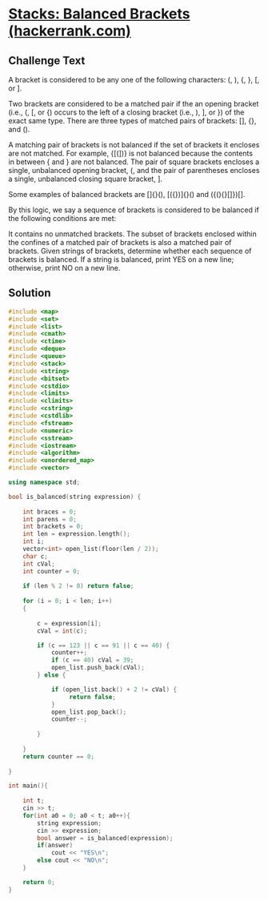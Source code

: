 # [Stacks: Balanced Brackets (hackerrank.com)](https://www.hackerrank.com/challenges/ctci-balanced-brackets/problem) 

## Challenge Text

A bracket is considered to be any one of the following characters: (, ), {, }, [, or ].

Two brackets are considered to be a matched pair if the an opening bracket (i.e., (, [, or {) occurs to the left of a closing bracket (i.e., ), ], or }) of the exact same type. There are three types of matched pairs of brackets: [], {}, and ().

A matching pair of brackets is not balanced if the set of brackets it encloses are not matched. For example, {[(])} is not balanced because the contents in between { and } are not balanced. The pair of square brackets encloses a single, unbalanced opening bracket, (, and the pair of parentheses encloses a single, unbalanced closing square bracket, ].

Some examples of balanced brackets are []{}(), [({})]{}() and ({(){}[]})[].

By this logic, we say a sequence of brackets is considered to be balanced if the following conditions are met:

It contains no unmatched brackets.
The subset of brackets enclosed within the confines of a matched pair of brackets is also a matched pair of brackets.
Given  strings of brackets, determine whether each sequence of brackets is balanced. If a string is balanced, print YES on a new line; otherwise, print NO on a new line.

## Solution

```cpp
#include <map>
#include <set>
#include <list>
#include <cmath>
#include <ctime>
#include <deque>
#include <queue>
#include <stack>
#include <string>
#include <bitset>
#include <cstdio>
#include <limits>
#include <climits>
#include <cstring>
#include <cstdlib>
#include <fstream>
#include <numeric>
#include <sstream>
#include <iostream>
#include <algorithm>
#include <unordered_map>
#include <vector>

using namespace std;

bool is_balanced(string expression) {
    
    int braces = 0;
    int parens = 0;
    int brackets = 0;
    int len = expression.length();
    int i;
    vector<int> open_list(floor(len / 2));
    char c;
    int cVal;
    int counter = 0;
    
    if (len % 2 != 0) return false;
    
    for (i = 0; i < len; i++) 
    {
        
        c = expression[i];
        cVal = int(c);

        if (c == 123 || c == 91 || c == 40) {
            counter++;
            if (c == 40) cVal = 39;
            open_list.push_back(cVal);
        } else {

            if (open_list.back() + 2 != cVal) {
                 return false;
            }
            open_list.pop_back();
            counter--;
            
        }        
            
    }
    return counter == 0;
    
}

int main(){
    
    int t;
    cin >> t;
    for(int a0 = 0; a0 < t; a0++){
        string expression;
        cin >> expression;
        bool answer = is_balanced(expression);
        if(answer)
            cout << "YES\n";
        else cout << "NO\n";
    }

    return 0;
}
```

